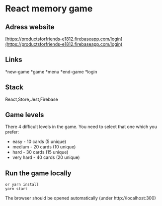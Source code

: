 # React memory game

## Adress website
[https://productsforfriends-e1812.firebaseapp.com/login](https://productsforfriends-e1812.firebaseapp.com/login)

## Links
 *new-game
 *game
 *menu
 *end-game
 *login

## Stack
React,Store,Jest,Firebase

## Game levels
There 4 difficult levels in the game. You need to select that one which you prefer:
* easy - 10 cards (5 unique)
* medium - 20 cards (10 unique)
* hard - 30 cards (15 unique)
* very hard - 40 cards (20 unique)

## Run the game locally
```
or yarn install
yarn start
```
The browser should be opened automatically (under http://localhost:300)
